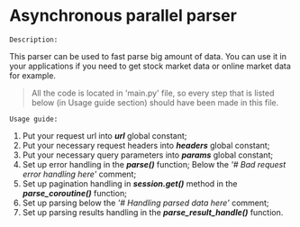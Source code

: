 # Asynchronous parallel parser
    Description:
This parser can be used to fast parse big amount of data.
You can use it in your applications if you need to get stock
market data or online market data for example.

>All the code is located in 'main.py' file, so every step that is
listed below (in Usage guide section) should have been made in this file.

    Usage guide:
1) Put your request url into ***url*** global constant;
2) Put your necessary request headers into ***headers*** global constant;
3) Put your necessary query parameters into ***params*** global constant;
4) Set up error handling in the ***parse()*** function;
Below the *'# Bad request error handling here'* comment;
5) Set up pagination handling in ***session.get()*** method in the ***parse_coroutine()*** function;
6) Set up parsing below the *'# Handling parsed data here'* comment;
7) Set up parsing results handling in the ***parse_result_handle()*** function.